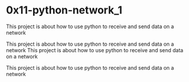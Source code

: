 # 0x11-python-network_1

This project is about how to use python to receive and send data on a network

This project is about how to use python to receive and send data on a network
This project is about how to use python to receive and send data on a network

This project is about how to use python to receive and send data on a network
